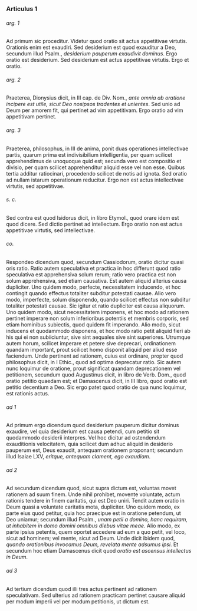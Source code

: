 ### Articulus 1

###### arg. 1
Ad primum sic proceditur. Videtur quod oratio sit actus appetitivae virtutis. Orationis enim est exaudiri. Sed desiderium est quod exauditur a Deo, secundum illud Psalm., *desiderium pauperum exaudivit dominus*. Ergo oratio est desiderium. Sed desiderium est actus appetitivae virtutis. Ergo et oratio.

###### arg. 2
Praeterea, Dionysius dicit, in III cap. de Div. Nom., *ante omnia ab oratione incipere est utile, sicut Deo nosipsos tradentes et unientes*. Sed unio ad Deum per amorem fit, qui pertinet ad vim appetitivam. Ergo oratio ad vim appetitivam pertinet.

###### arg. 3
Praeterea, philosophus, in III de anima, ponit duas operationes intellectivae partis, quarum prima est indivisibilium intelligentia, per quam scilicet apprehendimus de unoquoque quid est; secunda vero est compositio et divisio, per quam scilicet apprehenditur aliquid esse vel non esse. Quibus tertia additur ratiocinari, procedendo scilicet de notis ad ignota. Sed oratio ad nullam istarum operationum reducitur. Ergo non est actus intellectivae virtutis, sed appetitivae.

###### s. c.
Sed contra est quod Isidorus dicit, in libro Etymol., quod orare idem est quod dicere. Sed dictio pertinet ad intellectum. Ergo oratio non est actus appetitivae virtutis, sed intellectivae.

###### co.
Respondeo dicendum quod, secundum Cassiodorum, oratio dicitur quasi oris ratio. Ratio autem speculativa et practica in hoc differunt quod ratio speculativa est apprehensiva solum rerum; ratio vero practica est non solum apprehensiva, sed etiam causativa. Est autem aliquid alterius causa dupliciter. Uno quidem modo, perfecte, necessitatem inducendo, et hoc contingit quando effectus totaliter subditur potestati causae. Alio vero modo, imperfecte, solum disponendo, quando scilicet effectus non subditur totaliter potestati causae. Sic igitur et ratio dupliciter est causa aliquorum. Uno quidem modo, sicut necessitatem imponens, et hoc modo ad rationem pertinet imperare non solum inferioribus potentiis et membris corporis, sed etiam hominibus subiectis, quod quidem fit imperando. Alio modo, sicut inducens et quodammodo disponens, et hoc modo ratio petit aliquid fieri ab his qui ei non subiiciuntur, sive sint aequales sive sint superiores. Utrumque autem horum, scilicet imperare et petere sive deprecari, ordinationem quandam important, prout scilicet homo disponit aliquid per aliud esse faciendum. Unde pertinent ad rationem, cuius est ordinare, propter quod philosophus dicit, in I Ethic., quod ad optima deprecatur ratio. Sic autem nunc loquimur de oratione, prout significat quandam deprecationem vel petitionem, secundum quod Augustinus dicit, in libro de Verb. Dom., quod oratio petitio quaedam est; et Damascenus dicit, in III libro, quod oratio est petitio decentium a Deo. Sic ergo patet quod oratio de qua nunc loquimur, est rationis actus.

###### ad 1
Ad primum ergo dicendum quod desiderium pauperum dicitur dominus exaudire, vel quia desiderium est causa petendi, cum petitio sit quodammodo desiderii interpres. Vel hoc dicitur ad ostendendum exauditionis velocitatem, quia scilicet dum adhuc aliquid in desiderio pauperum est, Deus exaudit, antequam orationem proponant; secundum illud Isaiae LXV, *eritque, antequam clament, ego exaudiam*.

###### ad 2
Ad secundum dicendum quod, sicut supra dictum est, voluntas movet rationem ad suum finem. Unde nihil prohibet, movente voluntate, actum rationis tendere in finem caritatis, qui est Deo uniri. Tendit autem oratio in Deum quasi a voluntate caritatis mota, dupliciter. Uno quidem modo, ex parte eius quod petitur, quia hoc praecipue est in oratione petendum, ut Deo uniamur; secundum illud Psalm., *unam petii a domino, hanc requiram, ut inhabitem in domo domini omnibus diebus vitae meae*. Alio modo, ex parte ipsius petentis, quem oportet accedere ad eum a quo petit, vel loco, sicut ad hominem; vel mente, sicut ad Deum. Unde dicit ibidem quod, *quando orationibus invocamus Deum, revelata mente adsumus ipsi*. Et secundum hoc etiam Damascenus dicit quod *oratio est ascensus intellectus in Deum*.

###### ad 3
Ad tertium dicendum quod illi tres actus pertinent ad rationem speculativam. Sed ulterius ad rationem practicam pertinet causare aliquid per modum imperii vel per modum petitionis, ut dictum est.

